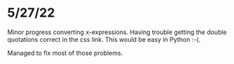 
# 5/27/22

Minor progress converting x-expressions. Having trouble getting the
double quotations correct in the css link. This would be easy in
Python :-(.

Managed to fix most of those problems. 





